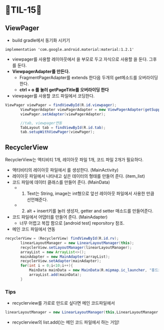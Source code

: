 # 🐬TIL-15🐬

## ViewPager
- build gradle에서 동기화 시키기
```
implementation 'com.google.android.material:material:1.2.1'
``` 
- viewpager를 사용할 레이아웃에서 <Tablayout>을 부모로 두고 자식으로 사용할 <TabItem>을 둔다. 그후 <viewPager>를 둔다.
- __ViewpagerAdapter를 만든다.__ 
  - FragmentPagerAdapter를 extends 한다음 두개의 get메소드를 오버라이딩한다.
  - __ctrl + o 를 눌러 getPageTitle를 오버라이딩 한다__
- viewpager를 사용할 코드 파일에서 코딩한다.
 ```java
 ViewPager viewPager = findViewById(R.id.viewpager);
        ViewPagerAdapter viewPagerAdapter = new ViewPagerAdapter(getSupportFragmentManager());
        viewPager.setAdapter(viewPagerAdapter);

        //tab, viewpager연동
        TabLayout tab = findViewById(R.id.tab);
        tab.setupWithViewPager(viewPager);
 ```
 
 ## RecyclerView
 RecyclerView는 액티비티 1개, 레이아웃 파일 1개, 코드 파일 2개가 필요하다.
 - 액티비티의 레이아웃 파일에서 <RecyclerView>를 생성한다.   (MainActivity)
 - 레이아웃 파일에서 나타내고 싶은 데이터의 형태를 만들어 준다. (item_list)
 - 코드 파일에 데이터 클래스를 만들어 준다. (MainData)
    - 1. Text는 String, image는 int형으로 앞선 레이아웃 파일에서 사용한 만큼 선언해준다.
    - 2. alt + insert키를 눌러 생성자, getter and setter 매소드를 만들어준다.
 - 코드 파일에서 어댑터를 만들어 준다. (MainAdapter)
    - 너무 어렵고 복잡 함으로 [android test] reporsitory 참조.
 - 메인 코드 파일에서 연동
 ```java
 recyclerView = (RecyclerView) findViewById(R.id.rv);
        linearLayoutManager = new LinearLayoutManager(this);
        recyclerView.setLayoutManager(linearLayoutManager);
        arrayList = new ArrayList<>();
        mainAdapter = new MainAdapter(arrayList);
        recyclerView.setAdapter(mainAdapter);
        for(int i = 0;i<10;i++){
            MainData mainData = new MainData(R.mipmap.ic_launcher, "홍드로이드", "리사이클러뷰"+i);
            arrayList.add(mainData);
        }
```
### Tips
- recyclerview를 가로로 만드로 싶다면 메인 코드파일에서
```java
linearLayoutManager = new LinearLayoutManager(this,LinearLayoutManager.HORIZONTAL,false);
```
- recyclerview의 list.add()는 메인 코드 파일에서 하는 거임!

